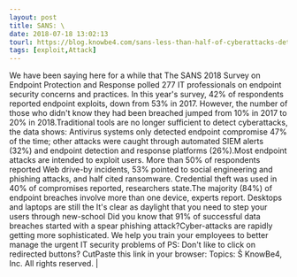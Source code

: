 ```yaml
---
layout: post
title: SANS: \
date: 2018-07-18 13:02:13
tourl: https://blog.knowbe4.com/sans-less-than-half-of-cyberattacks-detected-via-antivirus
tags: [exploit,Attack]
---
```

We have been saying here for a while that The SANS 2018 Survey on Endpoint Protection and Response polled 277 IT professionals on endpoint security concerns and practices. In this year's survey, 42% of respondents reported endpoint exploits, down from 53% in 2017. However, the number of those who didn't know they had been breached jumped from 10% in 2017 to 20% in 2018.Traditional tools are no longer sufficient to detect cyberattacks, the data shows: Antivirus systems only detected endpoint compromise 47% of the time; other attacks were caught through automated SIEM alerts (32%) and endpoint detection and response platforms (26%).Most endpoint attacks are intended to exploit users. More than 50% of respondents reported Web drive-by incidents, 53% pointed to social engineering and phishing attacks, and half cited ransomware. Credential theft was used in 40% of compromises reported, researchers state.The majority (84%) of endpoint breaches involve more than one device, experts report. Desktops and laptops are still the It's clear as daylight that you need to step your users through new-school Did you know that 91% of successful data breaches started with a spear phishing attack?Cyber-attacks are rapidly getting more sophisticated. We help you train your employees to better manage the urgent IT security problems of PS: Don't like to click on redirected buttons? CutPaste this link in your browser: Topics: Š KnowBe4, Inc. All rights reserved. | 